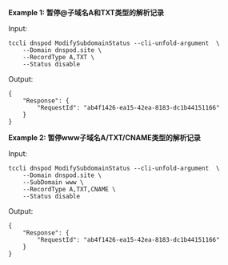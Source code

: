 **Example 1: 暂停@子域名A和TXT类型的解析记录**

 

Input: 

```
tccli dnspod ModifySubdomainStatus --cli-unfold-argument  \
    --Domain dnspod.site \
    --RecordType A,TXT \
    --Status disable
```

Output: 
```
{
    "Response": {
        "RequestId": "ab4f1426-ea15-42ea-8183-dc1b44151166"
    }
}
```

**Example 2: 暂停www子域名A/TXT/CNAME类型的解析记录**

 

Input: 

```
tccli dnspod ModifySubdomainStatus --cli-unfold-argument  \
    --Domain dnspod.site \
    --SubDomain www \
    --RecordType A,TXT,CNAME \
    --Status disable
```

Output: 
```
{
    "Response": {
        "RequestId": "ab4f1426-ea15-42ea-8183-dc1b44151166"
    }
}
```

